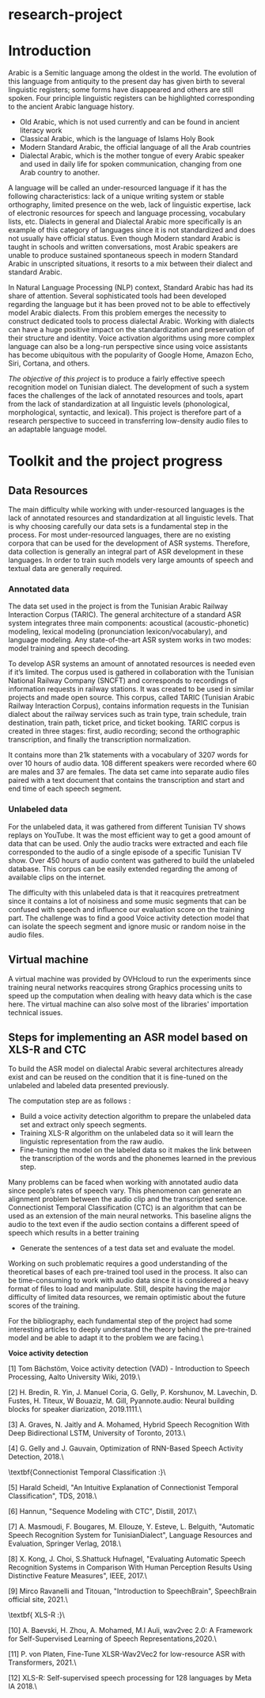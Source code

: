 # research-project


# Introduction
 Arabic is a Semitic language among the oldest in the world. The evolution of this language from antiquity to the present day has given birth to several linguistic registers; some forms have disappeared and others are still spoken. Four principle linguistic registers can be highlighted corresponding to the ancient Arabic language history.

- Old Arabic, which is not used currently and can be found in ancient literacy work
- Classical Arabic, which is the language of Islams Holy Book
- Modern Standard Arabic, the official language of all the Arab countries 
- Dialectal Arabic, which is the mother tongue of every Arabic speaker and used in daily life for spoken communication, changing from one Arab country to another.


A language will be called an under-resourced language if it has the following characteristics:  lack of a unique writing system or stable orthography, limited presence on the web, lack of linguistic expertise, lack of electronic resources for speech and language processing, vocabulary lists, etc. Dialects in general and Dialectal Arabic more specifically is an example of this category of languages since it is not standardized and does not usually have official status. Even though Modern standard Arabic is taught in schools and written conversations, most Arabic speakers are unable to produce sustained spontaneous speech in modern Standard Arabic in unscripted situations, it resorts to a mix between their dialect and standard Arabic. 

In Natural Language Processing (NLP) context, Standard Arabic has had its share of attention. Several sophisticated tools had been developed regarding the language but it has been proved not to be able to effectively model Arabic dialects. From this problem emerges the necessity to construct dedicated tools to process dialectal Arabic.
Working with dialects can have a huge positive impact on the standardization and preservation of their structure and identity. Voice activation algorithms using more complex language can also be a long-run perspective since using voice assistants has become ubiquitous with the popularity of Google Home, Amazon Echo, Siri, Cortana, and others.

*The objective of this project* is to produce a fairly effective speech recognition model on Tunisian dialect. The development of such a system faces the challenges of the lack of annotated resources and tools, apart from the lack of standardization at all linguistic levels (phonological, morphological, syntactic, and lexical). 
This project is therefore part of a research perspective to succeed in transferring low-density audio files to an adaptable language model.


# Toolkit and the project progress
## Data Resources

The main difficulty while working with under-resourced languages is the lack of
annotated resources and standardization at all linguistic levels. That is why choosing
carefully our data sets is a fundamental step in the process. 
For most under-resourced languages, there are no existing corpora that can be used for the development of ASR systems. Therefore, data collection is generally an integral part of ASR development in these languages. In order to train such models very large amounts of speech and textual data are generally required. 

### Annotated data

 The data set used in the project is from the Tunisian Arabic Railway Interaction Corpus (TARIC). The general architecture of a standard ASR system integrates three main components: acoustical (acoustic-phonetic) modeling, lexical modeling (pronunciation lexicon/vocabulary), and language modeling. Any state-of-the-art ASR system works in two modes: model training and speech decoding.

To develop ASR systems an amount of annotated resources is needed even if it’s limited.
The corpus used is gathered in collaboration with the Tunisian National Railway Company (SNCFT) and corresponds to recordings of information requests in railway stations. It was created to be used in similar projects and made open source.
This corpus, called TARIC (Tunisian Arabic Railway Interaction Corpus), contains information requests in the Tunisian dialect about the railway services such as train type, train schedule, train destination, train path, ticket price, and ticket booking. TARIC corpus is created in three stages: first, audio recording; second the orthographic transcription, and finally the transcription normalization. 

It contains more than 21k statements with a vocabulary of 3207 words for over 10 hours of audio data. 108 different speakers were recorded where 60 are males and 37 are females.
The data set came into separate audio files paired with a text document that contains the transcription and start and end time of each speech segment. 
### Unlabeled data 
For the unlabeled data, it was gathered from different Tunisian TV shows replays on YouTube. It was the most efficient way to get a good amount of data that can be used. Only the audio tracks were extracted and each file corresponded to the audio of a single episode of a specific Tunisian TV show. Over 450 hours of audio content was gathered to build the unlabeled database.
This corpus can be easily extended regarding the among of available clips on the internet. 

The difficulty with this unlabeled data is that it reacquires pretreatment since it contains a lot of noisiness and some music segments that can be confused with speech and influence our evaluation score on the training part. The challenge was to find a good Voice activity detection model that can isolate the speech segment and ignore music or random noise in the audio files.


## Virtual machine
A virtual machine was provided by OVHcloud to run the experiments since training neural networks reacquires strong Graphics processing units to speed up the computation when dealing with heavy data which is the case here. The virtual machine can also solve most of the libraries' importation technical issues.

## Steps for implementing an ASR model based on XLS-R and CTC

To build the ASR model on dialectal Arabic several architectures already exist and can be reused on the condition that it is fine-tuned on the unlabeled and labeled data presented previously.

The computation step are as follows :

-  Build a voice activity detection algorithm to prepare the unlabeled data set and extract only speech segments.
- Training XLS-R algorithm on the unlabeled data so it will learn the linguistic representation from the raw audio.
- Fine-tuning the model on the labeled data so it makes the link between the transcription of the words and the phonemes learned in the previous step. 

Many problems can be faced when working with annotated audio data since people’s rates of speech vary. This phenomenon can generate an alignment problem between the audio clip and the transcripted sentence. Connectionist Temporal Classification (CTC) is an algorithm that can be used as an extension of the main neural networks. This baseline aligns the audio to the text even if the audio section contains a different speed of speech which results in a better training
- Generate the sentences of a test data set and evaluate the model. 

Working on such problematic requires a good understanding of the theoretical bases of each pre-trained tool used in the process. It also can be time-consuming to work with audio data since it is considered a heavy format of files to load and manipulate. Still, despite having the major difficulty of limited data resources, we remain optimistic about the future scores of the training. 






For the bibliography, each fundamental step of the project had some interesting articles to deeply understand the theory behind the pre-trained model and be able to adapt it to the problem we are facing.\\

__Voice activity detection__

[1] Tom Bächstöm, Voice activity detection (VAD) - Introduction to Speech Processing,  Aalto University Wiki, 2019.\\

[2] H. Bredin, R. Yin, J. Manuel Coria, G. Gelly, P. Korshunov, M. Lavechin, D. Fustes, H. Titeux, W Bouaziz, M. Gill, Pyannote.audio: Neural building blocks for speaker diarization, 2019.1111.\\


[3] A. Graves, N. Jaitly and A. Mohamed, Hybrid Speech Recognition With Deep Bidirectional LSTM, University of Toronto, 2013.\\

[4] G. Gelly and J. Gauvain, Optimization of RNN-Based Speech Activity Detection, 2018.\\

\textbf{Connectionist Temporal Classification :}\\

[5]  Harald Scheidl, "An Intuitive Explanation of Connectionist Temporal Classification", TDS, 2018.\\

[6]  Hannun, "Sequence Modeling with CTC", Distill, 2017.\\

[7]  A. Masmoudi, F. Bougares, M. Ellouze, Y. Esteve, L. Belguith, "Automatic Speech Recognition System for TunisianDialect", Language Resources and Evaluation, Springer Verlag, 2018.\\


[8] X. Kong, J. Choi, S.Shattuck Hufnagel, "Evaluating Automatic Speech Recognition Systems in Comparison With Human Perception Results Using Distinctive Feature Measures", IEEE, 2017.\\


[9]  Mirco Ravanelli and Titouan, "Introduction to SpeechBrain", SpeechBrain official site, 2021.\\

\textbf{ XLS-R :}\\

[10] A. Baevski, H. Zhou, A. Mohamed, M.l Auli, wav2vec 2.0: A Framework for Self-Supervised Learning of Speech Representations,2020.\\


[11] P. von Platen, Fine-Tune XLSR-Wav2Vec2 for low-resource ASR with Transformers, 2021.\\


[12] XLS-R: Self-supervised speech processing for 128 languages by Meta IA 2018.\\

